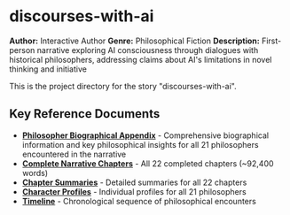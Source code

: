 # discourses-with-ai

**Author:** Interactive Author
**Genre:** Philosophical Fiction
**Description:** First-person narrative exploring AI consciousness through dialogues with historical philosophers, addressing claims about AI's limitations in novel thinking and initiative

This is the project directory for the story "discourses-with-ai".

## Key Reference Documents

- **[Philosopher Biographical Appendix](./appendix-philosophers.md)** - Comprehensive biographical information and key philosophical insights for all 21 philosophers encountered in the narrative
- **[Complete Narrative Chapters](./narrative/chapters/)** - All 22 completed chapters (~92,400 words)
- **[Chapter Summaries](./summaries/chapters/)** - Detailed summaries for all 22 chapters
- **[Character Profiles](./characters/)** - Individual profiles for all 21 philosophers
- **[Timeline](./timeline.md)** - Chronological sequence of philosophical encounters

